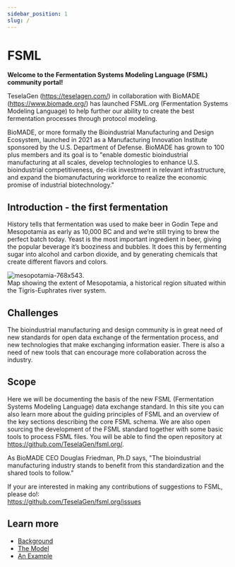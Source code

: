 ```yaml
---
sidebar_position: 1
slug: /
---
```


# FSML

**Welcome to the Fermentation Systems Modeling Language (FSML) community portal!**

TeselaGen (https://teselagen.com/) in collaboration with BioMADE (https://www.biomade.org/) has launched FSML.org (Fermentation Systems Modeling Language) to help further our ability to create the best fermentation processes through protocol modeling.    

BioMADE, or more formally the Bioindustrial Manufacturing and Design Ecosystem, launched in 2021 as a Manufacturing Innovation Institute sponsored by the U.S. Department of Defense. BioMADE has grown to 100 plus members and its goal is to "enable domestic bioindustrial manufacturing at all scales, develop technologies to enhance U.S. bioindustrial competitiveness, de-risk investment in relevant infrastructure, and expand the biomanufacturing workforce to realize the economic promise of industrial biotechnology."


## Introduction - the first fermentation

History tells that fermentation was used to make beer in Godin Tepe and Mesopotamia as early as 10,000 BC and and we’re still trying to brew the perfect batch today.  Yeast is the most important ingredient in beer, giving the popular beverage it’s booziness and bubbles. It does this by fermenting sugar into alcohol and carbon dioxide, and by generating chemicals that create different flavors and colors.

![mesopotamia-768x543](https://user-images.githubusercontent.com/144330/190490192-ea442716-d775-4166-9069-b50e0c62489f.png).  
Map showing the extent of Mesopotamia, a historical region situated within the Tigris-Euphrates river system.

## Challenges 
The bioindustrial manufacturing and design community is in great need of new standards for open data exchange of the fermentation process, and new technologies that make exchanging information easier. There is also a need of new tools that can encourage more collaboration across the industry.

## Scope 
Here we will be documenting the basis of the new FSML (Fermentation Systems Modeling Language) data exchange standard. In this site you can also learn more about the guiding principles of FSML and an overview of the key sections describing the core FSML schema. We are also open sourcing the development of the FSML standard together with some basic tools to process FSML files. You will be able to find the open repository at https://github.com/TeselaGen/fsml.org/.    

As BioMADE CEO Douglas Friedman, Ph.D says, "The bioindustrial manufacturing industry stands to benefit from this standardization and the shared tools to follow.”    

If your are interested in making any contributions of suggestions to FSML, please do!:    
https://github.com/TeselaGen/fsml.org/issues



## Learn more

- [Background](/background)
- [The Model](/model)
- [An Example](/examples/pdf-yaml-example)
